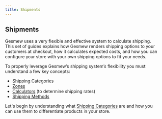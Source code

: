 ```yaml
---
title: Shipments
---
```


## Shipments

Gesmew uses a very flexible and effective system to calculate shipping. This set of guides explains how Gesmew renders shipping options to your customers at checkout, how it calculates expected costs, and how you can configure your store with your own shipping options to fit your needs.

To properly leverage Gesmew’s shipping system’s flexibility you must understand a few key concepts:

* [Shipping Categories](shipping_categories)
* [Zones](zones)
* [Calculators](calculators) (to determine shipping rates)
* [Shipping Methods](shipping_methods)

Let's begin by understanding what [Shipping Categories](shipping_categories) are and how you can use them to differentiate products in your store.